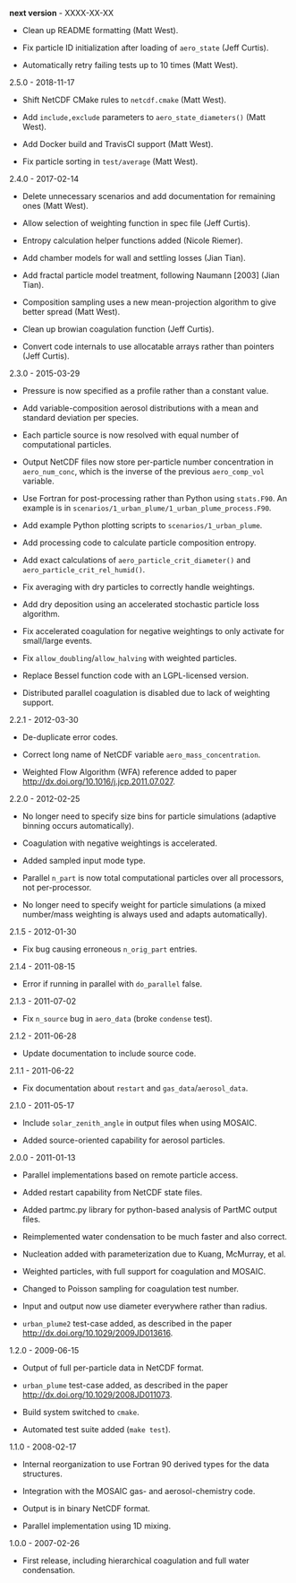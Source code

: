 
__next version__ - XXXX-XX-XX

  * Clean up README formatting (Matt West).

  * Fix particle ID initialization after loading of `aero_state`
    (Jeff Curtis).

  * Automatically retry failing tests up to 10 times (Matt West).

2.5.0 - 2018-11-17

  * Shift NetCDF CMake rules to `netcdf.cmake` (Matt West).

  * Add `include,exclude` parameters to `aero_state_diameters()`
    (Matt West).

  * Add Docker build and TravisCI support (Matt West).

  * Fix particle sorting in `test/average` (Matt West).

2.4.0 - 2017-02-14

  * Delete unnecessary scenarios and add documentation for remaining
    ones (Matt West).

  * Allow selection of weighting function in spec file (Jeff Curtis).

  * Entropy calculation helper functions added (Nicole Riemer).

  * Add chamber models for wall and settling losses (Jian Tian).

  * Add fractal particle model treatment, following Naumann [2003]
    (Jian Tian).

  * Composition sampling uses a new mean-projection algorithm to give
    better spread (Matt West).

  * Clean up browian coagulation function (Jeff Curtis).

  * Convert code internals to use allocatable arrays rather than
    pointers (Jeff Curtis).

2.3.0 - 2015-03-29

  * Pressure is now specified as a profile rather than a constant value.

  * Add variable-composition aerosol distributions with a mean and
    standard deviation per species.

  * Each particle source is now resolved with equal number of
    computational particles.

  * Output NetCDF files now store per-particle number concentration in
    `aero_num_conc`, which is the inverse of the previous
    `aero_comp_vol` variable.

  * Use Fortran for post-processing rather than Python using `stats.F90`.
    An example is in `scenarios/1_urban_plume/1_urban_plume_process.F90`.

  * Add example Python plotting scripts to `scenarios/1_urban_plume`.

  * Add processing code to calculate particle composition entropy.

  * Add exact calculations of `aero_particle_crit_diameter()` and
    `aero_particle_crit_rel_humid()`.

  * Fix averaging with dry particles to correctly handle weightings.

  * Add dry deposition using an accelerated stochastic particle loss
    algorithm.

  * Fix accelerated coagulation for negative weightings to only activate
    for small/large events.

  * Fix `allow_doubling`/`allow_halving` with weighted particles.

  * Replace Bessel function code with an LGPL-licensed version.

  * Distributed parallel coagulation is disabled due to lack of
    weighting support.

2.2.1 - 2012-03-30

  * De-duplicate error codes.

  * Correct long name of NetCDF variable `aero_mass_concentration`.

  * Weighted Flow Algorithm (WFA) reference added to paper
    <http://dx.doi.org/10.1016/j.jcp.2011.07.027>.

2.2.0 - 2012-02-25

  * No longer need to specify size bins for particle simulations
    (adaptive binning occurs automatically).

  * Coagulation with negative weightings is accelerated.

  * Added sampled input mode type.

  * Parallel `n_part` is now total computational particles over all
    processors, not per-processor.

  * No longer need to specify weight for particle simulations (a mixed
    number/mass weighting is always used and adapts automatically).

2.1.5 - 2012-01-30

  * Fix bug causing erroneous `n_orig_part` entries.

2.1.4 - 2011-08-15

  * Error if running in parallel with `do_parallel` false.

2.1.3 - 2011-07-02

  * Fix `n_source` bug in `aero_data` (broke `condense` test).

2.1.2 - 2011-06-28

  * Update documentation to include source code.

2.1.1 - 2011-06-22

  * Fix documentation about `restart` and `gas_data`/`aerosol_data`.

2.1.0 - 2011-05-17

  * Include `solar_zenith_angle` in output files when using MOSAIC.

  * Added source-oriented capability for aerosol particles.

2.0.0 - 2011-01-13

  * Parallel implementations based on remote particle access.

  * Added restart capability from NetCDF state files.

  * Added partmc.py library for python-based analysis of PartMC output
    files.

  * Reimplemented water condensation to be much faster and also correct.

  * Nucleation added with parameterization due to Kuang, McMurray, et al.

  * Weighted particles, with full support for coagulation and MOSAIC.

  * Changed to Poisson sampling for coagulation test number.

  * Input and output now use diameter everywhere rather than radius.

  * `urban_plume2` test-case added, as described in the paper
     <http://dx.doi.org/10.1029/2009JD013616>.

1.2.0 - 2009-06-15

  * Output of full per-particle data in NetCDF format.

  * `urban_plume` test-case added, as described in the paper
    <http://dx.doi.org/10.1029/2008JD011073>.

  * Build system switched to `cmake`.

  * Automated test suite added (`make test`).

1.1.0 - 2008-02-17

  * Internal reorganization to use Fortran 90 derived types for the
    data structures.

  * Integration with the MOSAIC gas- and aerosol-chemistry code.

  * Output is in binary NetCDF format.

  * Parallel implementation using 1D mixing.

1.0.0 - 2007-02-26

  * First release, including hierarchical coagulation and full water
    condensation.
